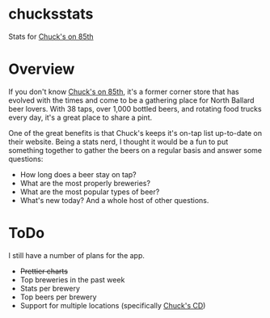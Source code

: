 chucksstats
===========

Stats for [Chuck's on 85th](http://chucks85th.com/)

Overview
========
If you don't know [Chuck's on 85th](http://chucks85th.com/), it's a former corner store
that has evolved with the times and come to be a gathering place for North Ballard beer lovers.
With 38 taps, over 1,000 bottled beers, and rotating food trucks every day, it's a great place to share a pint.

One of the great benefits is that Chuck's keeps it's on-tap list up-to-date on their website. Being a stats nerd,
I thought it would be a fun to put something together to gather the beers on a regular basis and answer some 
questions:
* How long does a beer stay on tap?
* What are the most properly breweries?
* What are the most popular types of beer?
* What's new today?
And a whole host of other questions.

ToDo
====
I still have a number of plans for the app.
* ~~Prettier charts~~
* Top breweries in the past week
* Stats per brewery
* Top beers per brewery
* Support for multiple locations (specifically [Chuck's CD](http://www.chuckscd.com/))

